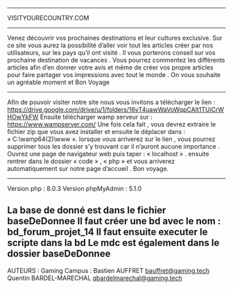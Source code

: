 ---------------------------------------------------------------------------------------------------------------------------

VISITYOURECOUNTRY.COM

---------------------------------------------------------------------------------------------------------------------------

Venez découvrir vos prochaines destinations et leur cultures exclusive.
Sur ce site vous aurez la possibilité d’aller voir tout les articles créer par nos utilisateurs, sur les pays qu’il ont visité . Il vous porterons conseil sur vos prochaine destination de vacances . Vous pourrez commentez les différents articles afin d’en donner votre avis et même de créer vos propre articles pour faire partager vos impressions avec tout le monde . On vous souhaite un agréable moment et Bon Voyage

---------------------------------------------------------------------------------------------------------------------------

Afin de pouvoir visiter notre site nous vous invitons a télécharger le lien : https://drive.google.com/drive/u/1/folders/16vT4uawWaVoWqpCAlt1TUiCrWHOwYkFW
Ensuite télécharger wamp serveur sur : https://www.wampserver.com/
Une fois cela fait , vous devrez extraire le fichier zip que vous avez installer et ensuite le déplacer dans : « C:\wamp64(2)\www ». lorsque vous arriverez sur le lien , vous pourrez supprimer tous les dossier s’y trouvant car il n’auront aucune importance . Ouvrez une page de navigateur web puis taper : « localhost » . ensuite rentrer dans le dossier « code » , « php » et vous arriverez automatiquement sur notre page d’accueil . Bon voyage.

---------------------------------------------------------------------------------------------------------------------------
Version php : 8.0.3
Version phpMyAdmin : 5.1.0

La base de donné est dans le fichier baseDeDonnee
Il faut créer une bd avec le nom : bd_forum_projet_14
Il faut ensuite executer le scripte dans la bd
Le mdc est également dans le dossier baseDeDonnee
---------------------------------------------------------------------------------------------------------------------------

AUTEURS :
	Gaming Campus :
		Bastien AUFFRET <bauffret@gaming.tech>  
		Quentin BARDEL-MARECHAL <qbardelmarechal@gaming.tech>
